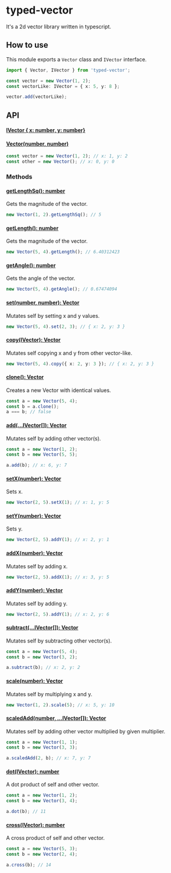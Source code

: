 # typed-vector

It's a 2d vector library written in typescript.

## How to use
This module exports a `Vector` class and `IVector` interface.
`````ts
import { Vector, IVector } from 'typed-vector';

const vector = new Vector(1, 2);
const vectorLike: IVector = { x: 5, y: 8 };

vector.add(vectorLike);
`````

## API

#### [IVector { x: number, y: number}](#interface)

#### [Vector(number, number)](#vector-n-n)
`````ts
const vector = new Vector(1, 2); // x: 1, y: 2
const other = new Vector(); // x: 0, y: 0
`````

### Methods

#### [getLengthSq(): number](#get-length-sq)
Gets the magnitude of the vector.
`````ts
new Vector(1, 2).getLengthSq(); // 5
`````

#### [getLength(): number](#get-length)
Gets the magnitude of the vector.
`````ts
new Vector(5, 4).getLength(); // 6.40312423
`````

#### [getAngle(): number](#get-angle)
Gets the angle of the vector.
`````ts
new Vector(5, 4).getAngle(); // 0.67474094
`````

#### [set(number, number): Vector](#set)
Mutates self by setting x and y values.
`````ts
new Vector(5, 4).set(2, 3); // { x: 2, y: 3 }
`````

#### [copy(IVector): Vector](#copy)
Mutates self copying x and y from other vector-like.
`````ts
new Vector(5, 4).copy({ x: 2, y: 3 }); // { x: 2, y: 3 }
`````

#### [clone(): Vector](#clone)
Creates a new Vector with identical values.
`````ts
const a = new Vector(5, 4);
const b = a.clone();
a === b; // false
`````

#### [add(...IVector[]): Vector](#vector-v)
Mutates self by adding other vector(s).
`````ts
const a = new Vector(1, 2);
const b = new Vector(5, 5);

a.add(b); // x: 6, y: 7
`````

#### [setX(number): Vector](#set-x)
Sets x.
`````ts
new Vector(2, 5).setX(1); // x: 1, y: 5
`````

#### [setY(number): Vector](#set-y)
Sets y.
`````ts
new Vector(2, 5).addY(1); // x: 2, y: 1
`````

#### [addX(number): Vector](#add-x)
Mutates self by adding x.
`````ts
new Vector(2, 5).addX(1); // x: 3, y: 5
`````

#### [addY(number): Vector](#add-y)
Mutates self by adding y.
`````ts
new Vector(2, 5).addY(1); // x: 2, y: 6
`````

#### [subtract(...IVector[]): Vector](#subtract)
Mutates self by subtracting other vector(s).
`````ts
const a = new Vector(5, 4);
const b = new Vector(3, 2);

a.subtract(b); // x: 2, y: 2
`````

#### [scale(number): Vector](#scale)
Mutates self by multiplying x and y.
`````ts
new Vector(1, 2).scale(5); // x: 5, y: 10
`````

#### [scaledAdd(number, ...IVector[]): Vector](#scaled-add)
Mutates self by adding other vector multiplied by given multiplier.
`````ts
const a = new Vector(1, 1);
const b = new Vector(3, 3);

a.scaledAdd(2, b); // x: 7, y: 7
`````

#### [dot(IVector): number](#dot)
A dot product of self and other vector.
`````ts
const a = new Vector(1, 2);
const b = new Vector(3, 4);

a.dot(b); // 11
`````

#### [cross(IVector): number](#cross)
A cross product of self and other vector.
`````ts
const a = new Vector(5, 3);
const b = new Vector(2, 4);

a.cross(b); // 14
`````